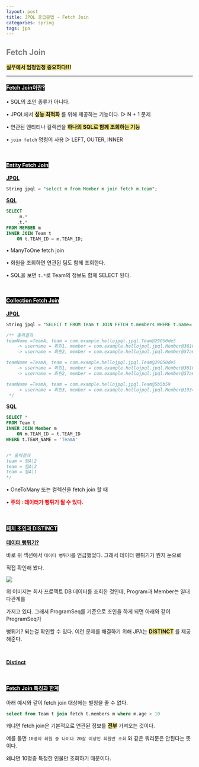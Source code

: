 ```yaml
---
layout: post
title: JPQL 중급문법 - Fetch Join
categories: spring
tags: jpa
---
```


## <span style="color:gray">Fetch Join</span>

**<span style="background-color:#F0E68C">실무에서 엄청엄청 중요하다!!!</span>**

---

#### <span style="background-color:black; color:white">Fetch Join이란?</span>

• SQL의 조인 종류가 아니다.

• JPQL에서 **<span style="background-color:#F0E68C">성능 최적화</span>** 를 위해 제공하는 기능이다. ▷ N + 1 문제

• 연관된 엔티티나 컬렉션을 **<span style="background-color:#F0E68C">하나의 SQL로 함께 조회하는 기능</span>**

• `join fetch` 명령어 사용 ▷ LEFT, OUTER, INNER

<br>

#### <span style="background-color:black; color:white">Entity Fetch Join</span>

**<u>JPQL</u>**

```sql
String jpql = "select m from Member m join fetch m.team";
```

**<u>SQL</u>**

```sql
SELECT 
     m.*
    ,t.*
FROM MEMBER m
INNER JOIN Team t
    ON t.TEAM_ID = m.TEAM_ID;
```

• ManyToOne fetch join

• 회원을 조회하면 연관된 팀도 함께 조회한다.

• SQL을 보면 `t.*`로 Team의 정보도 함께 SELECT 된다.

<br>

#### <span style="background-color:black; color:white">Collection Fetch Join</span>

**<u>JPQL</u>**

```sql
String jpql = "SELECT t FROM Team t JOIN FETCH t.members WHERE t.name='TeamA'";
```

```sql
/** 출력결과
teamName =TeamA, team = com.example.hellojpql.jpql.Team@29050de5
    -> username = 회원1, member = com.example.hellojpql.jpql.Member@3610f277
    -> username = 회원2, member = com.example.hellojpql.jpql.Member@57a6a933

teamName =TeamA, team = com.example.hellojpql.jpql.Team@29050de5
    -> username = 회원1, member = com.example.hellojpql.jpql.Member@3610f277
    -> username = 회원2, member = com.example.hellojpql.jpql.Member@57a6a933

teamName =TeamA, team = com.example.hellojpql.jpql.Team@5b5b59
    -> username = 회원3, member = com.example.hellojpql.jpql.Member@1934ad7c
 */
```

**<u>SQL</u>**

```sql
SELECT *
FROM Team t
INNER JOIN Member m
    ON m.TEAM_ID = t.TEAM_ID
WHERE t.TEAM_NAME = 'TeamA'
```


```sql

/* 출력결과
team = 팀A|2
team = 팀A|2
team = 팀A|1
*/
```

• OneToMany 또는 컬렉션을 fetch join 할 때

• **<span style="color:red">주의 : 데이터가 뻥튀기 될 수 있다.</span>**

<br>

#### <span style="background-color:black; color:white">페치 조인과 DISTINCT</span>

**<u>데이터 뻥튀기?</u>**

바로 위 섹션에서 `데이터 뻥튀기`를 언급했었다. 그래서 데이터 뻥튀기가 뭔지 눈으로

직접 확인해 봤다.

<img src="/assets/img/jpa/데이터뻥튀기(oneToMany).png"><br>

위 이미지는 회사 프로젝트 DB 데이터를 조회한 것인데, Program과 Member는 일대다관계를 

가지고 있다. 그래서 ProgramSeq를 기준으로 조인을 하게 되면 아래와 같이 ProgramSeq가 

뻥튀기? 되는걸 확인할 수 있다. 이런 문제를 해결하기 위해 JPA는 **<span style="background-color:#F0E68C">DISTINCT</span>** 를 제공해준다.

<br>

**<u>Distinct</u>**


<br>

#### <span style="background-color:black; color:white">Fetch Join 특징과 한계</span>

아래 예시와 같이 fetch join 대상에는 별칭을 줄 수 없다. 

```sql
select from Team t join fetch t.members m where m.age > 10
```

왜냐면 fetch join은 기본적으로 연관된 정보를 **<span style="background-color:#F0E68C">전부</span>** 가져오는 것이다.

예를 들면 `10명의 회원 중 나이다 20살 이상인 회원만 조회` 와 같은 쿼리문은 안된다는 뜻이다.

왜냐면 10명중 특정한 인물만 조회하기 때문이다.